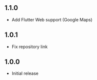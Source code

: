 ## 1.1.0

* Add Flutter Web support (Google Maps)

## 1.0.1

* Fix repository link

## 1.0.0

* Initial release
